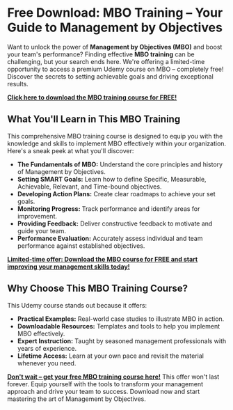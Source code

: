 # Free Download: MBO Training – Your Guide to Management by Objectives

Want to unlock the power of **Management by Objectives (MBO)** and boost your team's performance? Finding effective **MBO training** can be challenging, but your search ends here. We're offering a limited-time opportunity to access a premium Udemy course on MBO – completely free! Discover the secrets to setting achievable goals and driving exceptional results.

[**Click here to download the MBO training course for FREE!**](https://udemywork.com/mbo-training)

## What You'll Learn in This MBO Training

This comprehensive MBO training course is designed to equip you with the knowledge and skills to implement MBO effectively within your organization. Here's a sneak peek at what you'll discover:

*   **The Fundamentals of MBO:** Understand the core principles and history of Management by Objectives.
*   **Setting SMART Goals:** Learn how to define Specific, Measurable, Achievable, Relevant, and Time-bound objectives.
*   **Developing Action Plans:** Create clear roadmaps to achieve your set goals.
*   **Monitoring Progress:** Track performance and identify areas for improvement.
*   **Providing Feedback:** Deliver constructive feedback to motivate and guide your team.
*   **Performance Evaluation:** Accurately assess individual and team performance against established objectives.

[**Limited-time offer: Download the MBO course for FREE and start improving your management skills today!**](https://udemywork.com/mbo-training)

## Why Choose This MBO Training Course?

This Udemy course stands out because it offers:

*   **Practical Examples:** Real-world case studies to illustrate MBO in action.
*   **Downloadable Resources:** Templates and tools to help you implement MBO effectively.
*   **Expert Instruction:** Taught by seasoned management professionals with years of experience.
*   **Lifetime Access:** Learn at your own pace and revisit the material whenever you need.

[**Don't wait – get your free MBO training course here!**](https://udemywork.com/mbo-training) This offer won't last forever. Equip yourself with the tools to transform your management approach and drive your team to success. Download now and start mastering the art of Management by Objectives.
